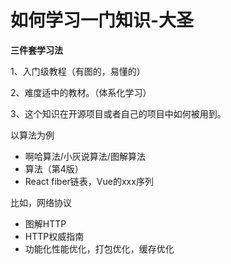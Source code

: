 # 如何学习一门知识-大圣

**三件套学习法**

1、入门级教程（有图的，易懂的）

2、难度适中的教材。（体系化学习）

3、这个知识在开源项目或者自己的项目中如何被用到。

以算法为例

- 啊哈算法/小灰说算法/图解算法
- 算法（第4版）
- React fiber链表，Vue的xxx序列

比如，网络协议

- 图解HTTP
- HTTP权威指南
- 功能化性能优化，打包优化，缓存优化